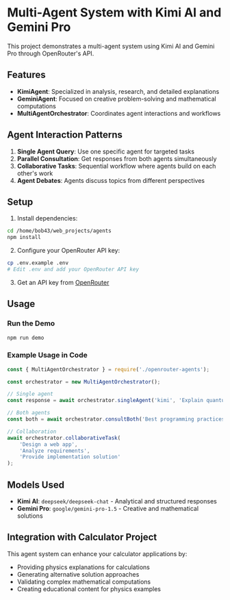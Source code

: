 # Multi-Agent System with Kimi AI and Gemini Pro

This project demonstrates a multi-agent system using Kimi AI and Gemini Pro through OpenRouter's API.

## Features

- **KimiAgent**: Specialized in analysis, research, and detailed explanations
- **GeminiAgent**: Focused on creative problem-solving and mathematical computations
- **MultiAgentOrchestrator**: Coordinates agent interactions and workflows

## Agent Interaction Patterns

1. **Single Agent Query**: Use one specific agent for targeted tasks
2. **Parallel Consultation**: Get responses from both agents simultaneously
3. **Collaborative Tasks**: Sequential workflow where agents build on each other's work
4. **Agent Debates**: Agents discuss topics from different perspectives

## Setup

1. Install dependencies:
```bash
cd /home/bob43/web_projects/agents
npm install
```

2. Configure your OpenRouter API key:
```bash
cp .env.example .env
# Edit .env and add your OpenRouter API key
```

3. Get an API key from [OpenRouter](https://openrouter.ai/keys)

## Usage

### Run the Demo
```bash
npm run demo
```

### Example Usage in Code
```javascript
const { MultiAgentOrchestrator } = require('./openrouter-agents');

const orchestrator = new MultiAgentOrchestrator();

// Single agent
const response = await orchestrator.singleAgent('kimi', 'Explain quantum physics');

// Both agents
const both = await orchestrator.consultBoth('Best programming practices?');

// Collaboration
await orchestrator.collaborativeTask(
    'Design a web app',
    'Analyze requirements',
    'Provide implementation solution'
);
```

## Models Used

- **Kimi AI**: `deepseek/deepseek-chat` - Analytical and structured responses
- **Gemini Pro**: `google/gemini-pro-1.5` - Creative and mathematical solutions

## Integration with Calculator Project

This agent system can enhance your calculator applications by:
- Providing physics explanations for calculations
- Generating alternative solution approaches
- Validating complex mathematical computations
- Creating educational content for physics examples